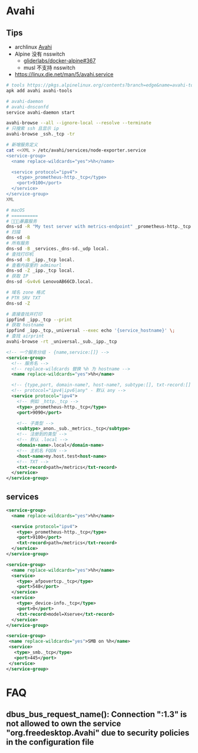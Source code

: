 # Avahi

## Tips

- archlinux [Avahi](https://wiki.archlinux.org/index.php/Avahi)
- Alpine 没有 nsswitch
  - [gliderlabs/docker-alpine#367](https://github.com/gliderlabs/docker-alpine/issues/367)
  - musl 不支持 nsswitch
- https://linux.die.net/man/5/avahi.service

```bash
# tools https://pkgs.alpinelinux.org/contents?branch=edge&name=avahi-tools&arch=x86_64&repo=main
apk add avahi avahi-tools

# avahi-daemon
# avahi-dnsconfd
service avahi-daemon start

avahi-browse --all --ignore-local --resolve --terminate
# 只搜索 ssh 且显示 ip
avahi-browse _ssh._tcp -tr

# 新增服务定义
cat <<XML > /etc/avahi/services/node-exporter.service
<service-group>
  <name replace-wildcards="yes">%h</name>

  <service protocol="ipv4">
    <type>_prometheus-http._tcp</type>
    <port>9100</port>
  </service>
</service-group>
XML

# macOS
# ==========
# 暴露服务
dns-sd -R "My test server with metrics-endpoint" _prometheus-http._tcp. . 9000 path=/metrics
# 扫描
dns-sd -B
# 所有服务
dns-sd -B _services._dns-sd._udp local.
# 查找打印机
dns-sd -B _ipp._tcp local.
# 查看内容里的 adminurl
dns-sd -Z _ipp._tcp local.
# 获取 IP
dns-sd -Gv4v6 LenovoAB66CD.local.

# 域名 zone 格式
# PTR SRV TXT
dns-sd -Z

# 直接查找并打印
ippfind _ipp._tcp --print
# 获取 hostname
ippfind _ipp._tcp,_universal --exec echo '{service_hostname}' \;
# 查找 airprint
avahi-browse -rt _universal._sub._ipp._tcp
```

```xml
<!-- 一个服务分组 - {name,service:[]} -->
<service-group>
  <!-- 服务名 -->
  <!-- replace-wildcards 替换 %h 为 hostname -->
  <name replace-wildcards="yes">%h</name>

  <!-- {type,port, domain-name?, host-name?, subtype:[], txt-record:[] -->
  <!-- protocol="ipv4|ipv6|any" - 默认 any -->
  <service protocol="ipv4">
    <!-- 例如 _http._tcp -->
    <type>_prometheus-http._tcp</type>
    <port>9090</port>

    <!-- 子类型 -->
    <subtype>_anon._sub._metrics._tcp</subtype>
    <!-- 注册到的类型 -->
    <!-- 默认 .local -->
    <domain-name>.local</domain-name>
    <!-- 主机名 FQDN -->
    <host-name>my.host.test<host-name>
    <!-- TXT -->
    <txt-record>path=/metrics</txt-record>
  </service>
</service-group>
```

## services

```xml
<service-group>
  <name replace-wildcards="yes">%h</name>

  <service protocol="ipv4">
    <type>_prometheus-http._tcp</type>
    <port>9100</port>
    <txt-record>path=/metrics</txt-record>
  </service>
</service-group>
```

```xml
<service-group>
  <name replace-wildcards="yes">%h</name>
  <service>
    <type>_afpovertcp._tcp</type>
    <port>548</port>
  </service>
  <service>
    <type>_device-info._tcp</type>
    <port>0</port>
    <txt-record>model=Xserve</txt-record>
  </service>
</service-group>
```

```xml
<service-group>
 <name replace-wildcards="yes">SMB on %h</name>
 <service>
   <type>_smb._tcp</type>
   <port>445</port>
 </service>
</service-group>
```

# FAQ

## dbus_bus_request_name(): Connection ":1.3" is not allowed to own the service "org.freedesktop.Avahi" due to security policies in the configuration file
